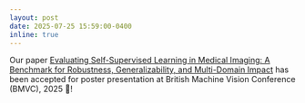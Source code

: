 ```yaml
---
layout: post
date: 2025-07-25 15:59:00-0400
inline: true
---
```


Our paper [Evaluating Self-Supervised Learning in Medical Imaging: A Benchmark for Robustness, Generalizability, and Multi-Domain Impact](https://arxiv.org/abs/2412.19124) has been accepted for poster presentation at British Machine Vision Conference (BMVC), 2025 🎉!
